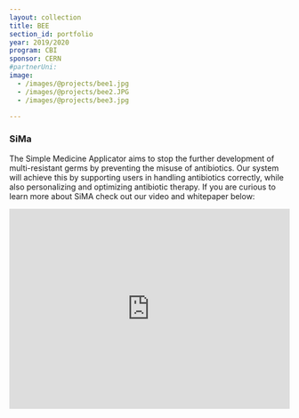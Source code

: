 ```yaml
---
layout: collection
title: BEE
section_id: portfolio
year: 2019/2020
program: CBI
sponsor: CERN
#partnerUni:
image:
  - /images/@projects/bee1.jpg
  - /images/@projects/bee2.JPG
  - /images/@projects/bee3.jpg

---
```


### **SiMa** 

The Simple Medicine Applicator aims to stop the further development of  multi-resistant germs by preventing the misuse of antibiotics. Our  system will achieve this by supporting users in handling antibiotics  correctly, while also personalizing and optimizing antibiotic therapy.  If you are curious to learn more about SiMA check out our video and  whitepaper below: 

<iframe src="http://cbi.dfm.org.au/wp-content/uploads/2020/05/SiMA-Video-final-final.mov" width="100%" height="360" frameborder="0" allow="autoplay; fullscreen" allowfullscreen></iframe>